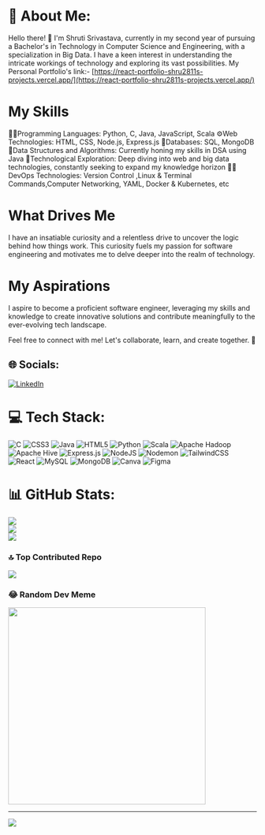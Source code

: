 # 💫 About Me:
Hello there! 👋 I'm Shruti Srivastava, currently in my second year of pursuing a Bachelor's in Technology in Computer Science and Engineering, with a specialization in Big Data. I have a keen interest in understanding the intricate workings of technology and exploring its vast possibilities.
My Personal Portfolio's link:- [https://react-portfolio-shru2811s-projects.vercel.app/](https://react-portfolio-shru2811s-projects.vercel.app/)

# My Skills
👩‍💻Programming Languages: Python, C, Java, JavaScript, Scala
⚙️Web Technologies: HTML, CSS, Node.js, Express.js
📔Databases: SQL, MongoDB
🧱Data Structures and Algorithms: Currently honing my skills in DSA using Java
🏫Technological Exploration: Deep diving into web and big data technologies, constantly seeking to expand my knowledge horizon
👩‍💻DevOps Technologies: Version Control ,Linux & Terminal Commands,Computer Networking, YAML, Docker & Kubernetes, etc

# What Drives Me
I have an insatiable curiosity and a relentless drive to uncover the logic behind how things work. This curiosity fuels my passion for software engineering and motivates me to delve deeper into the realm of technology.

# My Aspirations
I aspire to become a proficient software engineer, leveraging my skills and knowledge to create innovative solutions and contribute meaningfully to the ever-evolving tech landscape.

Feel free to connect with me! Let's collaborate, learn, and create together. 🚀

## 🌐 Socials:
[![LinkedIn](https://img.shields.io/badge/LinkedIn-%230077B5.svg?logo=linkedin&logoColor=white)](https://linkedin.com/in/https://www.linkedin.com/in/shru2003/) 

# 💻 Tech Stack:
![C](https://img.shields.io/badge/c-%2300599C.svg?style=flat&logo=c&logoColor=white) ![CSS3](https://img.shields.io/badge/css3-%231572B6.svg?style=flat&logo=css3&logoColor=white) ![Java](https://img.shields.io/badge/java-%23ED8B00.svg?style=flat&logo=openjdk&logoColor=white) ![HTML5](https://img.shields.io/badge/html5-%23E34F26.svg?style=flat&logo=html5&logoColor=white) ![Python](https://img.shields.io/badge/python-3670A0?style=flat&logo=python&logoColor=ffdd54) ![Scala](https://img.shields.io/badge/scala-%23DC322F.svg?style=flat&logo=scala&logoColor=white) ![Apache Hadoop](https://img.shields.io/badge/Apache%20Hadoop-66CCFF?style=flat&logo=apachehadoop&logoColor=black) ![Apache Hive](https://img.shields.io/badge/Apache%20Hive-FDEE21?style=flat&logo=apachehive&logoColor=black) ![Express.js](https://img.shields.io/badge/express.js-%23404d59.svg?style=flat&logo=express&logoColor=%2361DAFB) ![NodeJS](https://img.shields.io/badge/node.js-6DA55F?style=flat&logo=node.js&logoColor=white) ![Nodemon](https://img.shields.io/badge/NODEMON-%23323330.svg?style=flat&logo=nodemon&logoColor=%BBDEAD) ![TailwindCSS](https://img.shields.io/badge/tailwindcss-%2338B2AC.svg?style=flat&logo=tailwind-css&logoColor=white) ![React](https://img.shields.io/badge/react-%2320232a.svg?style=flat&logo=react&logoColor=%2361DAFB) ![MySQL](https://img.shields.io/badge/mysql-%2300000f.svg?style=flat&logo=mysql&logoColor=white) ![MongoDB](https://img.shields.io/badge/MongoDB-%234ea94b.svg?style=flat&logo=mongodb&logoColor=white) ![Canva](https://img.shields.io/badge/Canva-%2300C4CC.svg?style=flat&logo=Canva&logoColor=white) ![Figma](https://img.shields.io/badge/figma-%23F24E1E.svg?style=flat&logo=figma&logoColor=white)

# 📊 GitHub Stats:
![](https://github-readme-stats.vercel.app/api?username=shru2811&theme=radical&hide_border=false&include_all_commits=false&count_private=false)<br/>
![](https://github-readme-streak-stats.herokuapp.com/?user=shru2811&theme=radical&hide_border=false)<br/>
![](https://github-readme-stats.vercel.app/api/top-langs/?username=shru2811&theme=radical&hide_border=false&include_all_commits=false&count_private=false&layout=compact)

### 🔝 Top Contributed Repo
![](https://github-contributor-stats.vercel.app/api?username=shru2811&limit=5&theme=dracula&combine_all_yearly_contributions=true)

### 😂 Random Dev Meme
<img src='https://randommeme-five.vercel.app/' style="height: 400px;"/>

---
[![](https://visitcount.itsvg.in/api?id=shru2811&label=Profile%20Views&color=10&icon=3&pretty=true)](https://visitcount.itsvg.in)

<!-- Proudly created with GPRM ( https://gprm.itsvg.in ) -->
